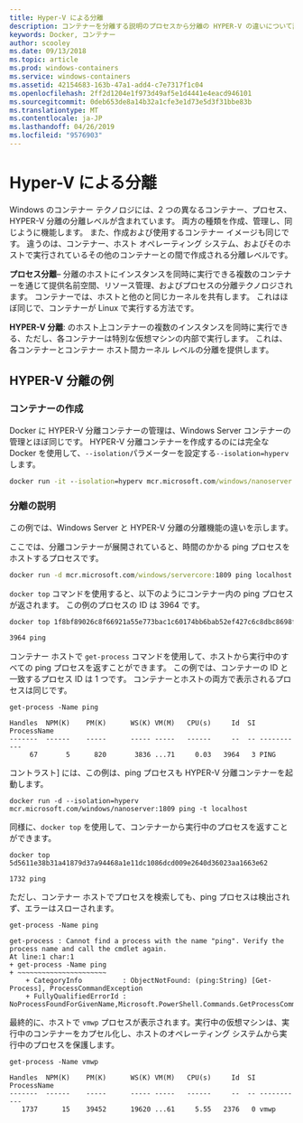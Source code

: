 ```yaml
---
title: Hyper-V による分離
description: コンテナーを分離する説明のプロセスから分離の HYPER-V の違いについて説明します。
keywords: Docker, コンテナー
author: scooley
ms.date: 09/13/2018
ms.topic: article
ms.prod: windows-containers
ms.service: windows-containers
ms.assetid: 42154683-163b-47a1-add4-c7e7317f1c04
ms.openlocfilehash: 2ff2d1204e1f973d49af5e1d4441e4eacd946101
ms.sourcegitcommit: 0deb653de8a14b32a1cfe3e1d73e5d3f31bbe83b
ms.translationtype: MT
ms.contentlocale: ja-JP
ms.lasthandoff: 04/26/2019
ms.locfileid: "9576903"
---
```

# <a name="hyper-v-isolation"></a>Hyper-V による分離

Windows のコンテナー テクノロジには、2 つの異なるコンテナー、プロセス、HYPER-V 分離の分離レベルが含まれています。 両方の種類を作成、管理し、同じように機能します。 また、作成および使用するコンテナー イメージも同じです。 違うのは、コンテナー、ホスト オペレーティング システム、およびそのホストで実行されているその他のコンテナーとの間で作成される分離レベルです。

**プロセス分離**– 分離のホストにインスタンスを同時に実行できる複数のコンテナーを通じて提供名前空間、リソース管理、およびプロセスの分離テクノロジされます。  コンテナーでは、ホストと他のと同じカーネルを共有します。  これはほぼ同じで、コンテナーが Linux で実行する方法です。

**HYPER-V 分離**: のホスト上コンテナーの複数のインスタンスを同時に実行できる、ただし、各コンテナーは特別な仮想マシンの内部で実行します。 これは、各コンテナーとコンテナー ホスト間カーネル レベルの分離を提供します。

## <a name="hyper-v-isolation-examples"></a>HYPER-V 分離の例

### <a name="create-container"></a>コンテナーの作成

Docker に HYPER-V 分離コンテナーの管理は、Windows Server コンテナーの管理とほぼ同じです。 HYPER-V 分離コンテナーを作成するのには完全な Docker を使用して、`--isolation`パラメーターを設定する`--isolation=hyperv`します。

``` cmd
docker run -it --isolation=hyperv mcr.microsoft.com/windows/nanoserver:1809 cmd
```

### <a name="isolation-explanation"></a>分離の説明

この例では、Windows Server と HYPER-V 分離の分離機能の違いを示します。

ここでは、分離コンテナーが展開されていると、時間のかかる ping プロセスをホストするプロセスです。

``` cmd
docker run -d mcr.microsoft.com/windows/servercore:1809 ping localhost -t
```

`docker top` コマンドを使用すると、以下のようにコンテナー内の ping プロセスが返されます。 この例のプロセスの ID は 3964 です。

``` cmd
docker top 1f8bf89026c8f66921a55e773bac1c60174bb6bab52ef427c6c8dbc8698f9d7a

3964 ping
```

コンテナー ホストで `get-process` コマンドを使用して、ホストから実行中のすべての ping プロセスを返すことができます。 この例では、コンテナーの ID と一致するプロセス ID は 1 つです。 コンテナーとホストの両方で表示されるプロセスは同じです。

```
get-process -Name ping

Handles  NPM(K)    PM(K)      WS(K) VM(M)   CPU(s)     Id  SI ProcessName
-------  ------    -----      ----- -----   ------     --  -- -----------
     67       5      820       3836 ...71     0.03   3964   3 PING
```

コントラスト] には、この例は、ping プロセスも HYPER-V 分離コンテナーを起動します。

```
docker run -d --isolation=hyperv mcr.microsoft.com/windows/nanoserver:1809 ping -t localhost
```

同様に、`docker top` を使用して、コンテナーから実行中のプロセスを返すことができます。

```
docker top 5d5611e38b31a41879d37a94468a1e11dc1086dcd009e2640d36023aa1663e62

1732 ping
```

ただし、コンテナー ホストでプロセスを検索しても、ping プロセスは検出されず、エラーはスローされます。

```
get-process -Name ping

get-process : Cannot find a process with the name "ping". Verify the process name and call the cmdlet again.
At line:1 char:1
+ get-process -Name ping
+ ~~~~~~~~~~~~~~~~~~~~~~
    + CategoryInfo          : ObjectNotFound: (ping:String) [Get-Process], ProcessCommandException
    + FullyQualifiedErrorId : NoProcessFoundForGivenName,Microsoft.PowerShell.Commands.GetProcessCommand
```

最終的に、ホストで `vmwp` プロセスが表示されます。実行中の仮想マシンは、実行中のコンテナーをカプセル化し、ホストのオペレーティング システムから実行中のプロセスを保護します。

```
get-process -Name vmwp

Handles  NPM(K)    PM(K)      WS(K) VM(M)   CPU(s)     Id  SI ProcessName
-------  ------    -----      ----- -----   ------     --  -- -----------
   1737      15    39452      19620 ...61     5.55   2376   0 vmwp
```

